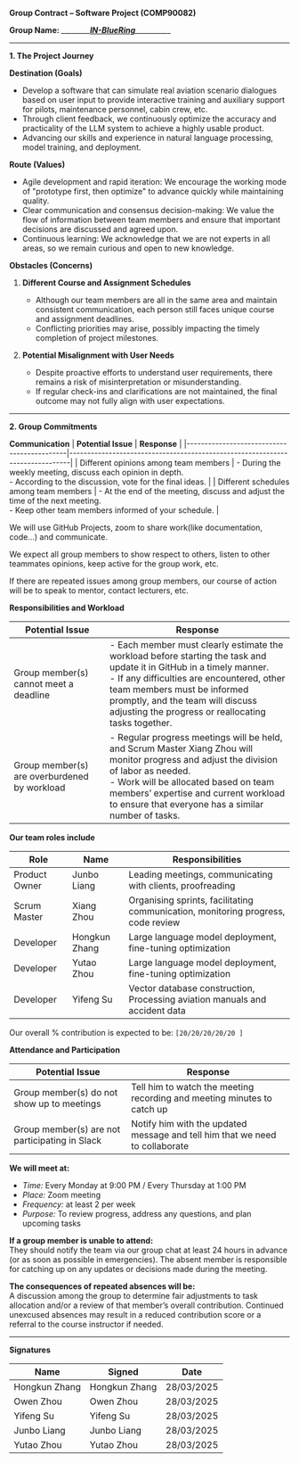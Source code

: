 **Group Contract – Software Project (COMP90082)**

**Group Name:**
*________<u>**IN-BlueRing**</u>__________*



---

**1. The Project Journey**

**Destination (Goals)**

  * Develop a software that can simulate real aviation scenario dialogues based on user input to provide interactive training and auxiliary support for pilots, maintenance personnel, cabin crew, etc.
  * Through client feedback, we continuously optimize the accuracy and practicality of the LLM system to achieve a highly usable product.
  * Advancing our skills and experience in natural language processing, model training, and deployment.

**Route (Values)**

  * Agile development and rapid iteration: We encourage the working mode of "prototype first, then optimize" to advance quickly while maintaining quality.
  * Clear communication and consensus decision-making: We value the flow of information between team members and ensure that important decisions are discussed and agreed upon.
  * Continuous learning: We acknowledge that we are not experts in all areas, so we remain curious and open to new knowledge.

**Obstacles (Concerns)**

1. **Different Course and Assignment Schedules**  
   - Although our team members are all in the same area and maintain consistent communication, each person still faces unique course and assignment deadlines.  
   - Conflicting priorities may arise, possibly impacting the timely completion of project milestones.

2. **Potential Misalignment with User Needs**  
   - Despite proactive efforts to understand user requirements, there remains a risk of misinterpretation or misunderstanding.  
   - If regular check-ins and clarifications are not maintained, the final outcome may not fully align with user expectations.
---

**2. Group Commitments**

**Communication**
| **Potential Issue**                        | **Response**                                                                 |
|--------------------------------------------|------------------------------------------------------------------------------|
| Different opinions among team members      | - During the weekly meeting, discuss each opinion in depth.  <br> - According to the discussion, vote for the final ideas. |
| Different schedules among team members     | - At the end of the meeting, discuss and adjust the time of the next meeting.  <br> - Keep other team members informed of your schedule. |

We will use GitHub Projects, zoom to share work(like documentation, code...) and communicate.

We expect all group members to show respect to others, listen to other teammates opinions, keep active for the group work, etc.

If there are repeated issues among group members, our course of action will be to speak to mentor, contact lecturers, etc.

**Responsibilities and Workload**

| **Potential Issue**                          | **Response**                                                                                                                                                                                                                   |
|----------------------------------------------|--------------------------------------------------------------------------------------------------------------------------------------------------------------------------------------------------------------------------------|
| Group member(s) cannot meet a deadline       | - Each member must clearly estimate the workload before starting the task and update it in GitHub in a timely manner. <br>- If any difficulties are encountered, other team members must be informed promptly, and the team will discuss adjusting the progress or reallocating tasks together. |
| Group member(s) are overburdened by workload   | - Regular progress meetings will be held, and Scrum Master Xiang Zhou will monitor progress and adjust the division of labor as needed. <br>- Work will be allocated based on team members’ expertise and current workload to ensure that everyone has a similar number of tasks.                      |



**Our team roles include**

| **Role**        | **Name** | **Responsibilities**                                                                 |
|-----------------|----------|--------------------------------------------------------------------------------------|
| Product Owner   |Junbo Liang| Leading meetings, communicating with clients, proofreading |
| Scrum Master    |Xiang Zhou | Organising sprints, facilitating communication, monitoring progress, code review   |
| Developer  |Hongkun Zhang| Large language model deployment, fine-tuning optimization|
| Developer  |Yutao Zhou| Large language model deployment, fine-tuning optimization|
| Developer  |Yifeng Su| Vector database construction, Processing aviation manuals and accident data|




Our overall % contribution is expected to be:  `[20/20/20/20/20 ]`

**Attendance and Participation**

| **Potential Issue**                             | **Response**                                                             |
|-------------------------------------------------|--------------------------------------------------------------------------|
| Group member(s) do not show up to meetings      | Tell him to watch the meeting recording and meeting minutes to catch up  |                                
| Group member(s) are not participating in Slack  |Notify him with the updated message and tell him that we need to collaborate|

**We will meet at:**  
- *Time:* Every Monday at 9:00 PM / Every Thursday at 1:00 PM
- *Place:* Zoom meeting
- *Frequency:* at least 2 per week
- *Purpose:* To review progress, address any questions, and plan upcoming tasks

**If a group member is unable to attend:**  
They should notify the team via our group chat at least 24 hours in advance (or as soon as possible in emergencies). The absent member is responsible for catching up on any updates or decisions made during the meeting.

**The consequences of repeated absences will be:**  
A discussion among the group to determine fair adjustments to task allocation and/or a review of that member’s overall contribution. Continued unexcused absences may result in a reduced contribution score or a referral to the course instructor if needed.

---

**Signatures**

| **Name** | **Signed** | **Date** |
|----------|------------|----------|
|Hongkun Zhang|Hongkun Zhang|28/03/2025|
|Owen Zhou|Owen Zhou|28/03/2025|
|Yifeng Su|Yifeng Su|28/03/2025|
|Junbo Liang|Junbo Liang|28/03/2025|
|Yutao Zhou|Yutao Zhou|28/03/2025|